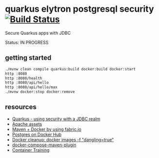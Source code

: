 # quarkus elytron postgresql security [![Build Status](https://travis-ci.org/daggerok/quarkus-elytron-security-jdbc-postgresql-example.svg?branch=master)](https://travis-ci.org/daggerok/quarkus-elytron-security-jdbc-postgresql-example)
Secure Quarkus apps with JDBC

Status: IN PROGRESS

## getting started

```bash
./mvnw clean compile quarkus:build docker:build docker:start
http :8080
http :8080/health
http :8080/api/hello
http :8080/api/hello/max
./mvnw docker:stop docker:remove
```

## resources

* [Quarkus - using security with a JDBC realm](https://quarkus.io/guides/security-jdbc.html)
* [Apache assets](http://maven.apache.org/plugins/maven-assembly-plugin/assembly-component.html)
* [Maven + Docker by using fabric.io](https://dmp.fabric8.io/)
* [Postgres on Docker Hub](https://hub.docker.com/_/postgres)
* [Docker cleanup: docker images -f "dangling=true"](https://docs.docker.com/engine/reference/commandline/images/)
* [docker-compose-maven-plugin](https://github.com/dkanejs/docker-compose-maven-plugin)
* [Container Training](https://container.training/)
